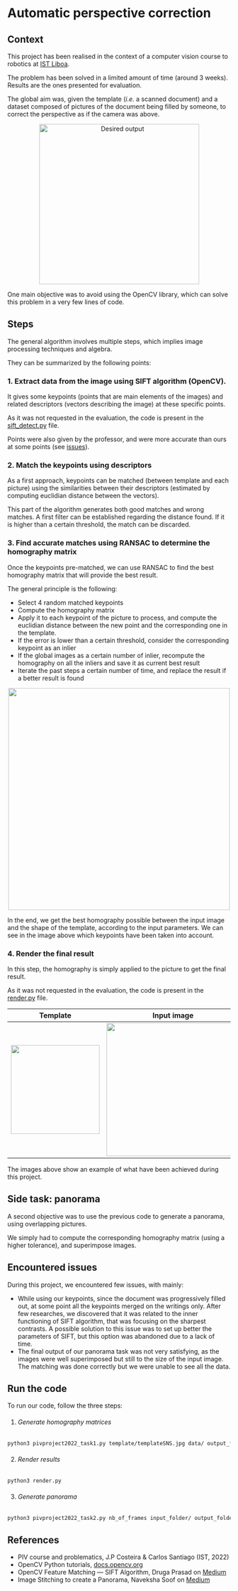 # Automatic perspective correction

## Context
This project has been realised in the context of a computer vision course to robotics at [IST Liboa](https://tecnico.ulisboa.pt/).

The problem has been solved in a limited amount of time (around 3 weeks). Results are the ones presented for evaluation.

The global aim was, given the template (*i.e.* a scanned document) and a dataset composed of pictures of the 
document being filled by someone, to correct the perspective as if the camera was above.

<p align="center">
<img width="361" alt="Desired output" src="https://user-images.githubusercontent.com/14911193/212357370-b52fe776-9ee4-4847-ae8b-a673a4add034.png">
</p>

One main objective was to avoid using the OpenCV library, which can solve this problem in a very few lines of code.

## Steps
The general algorithm involves multiple steps, which implies image processing techniques and algebra.

They can be summarized by the following points:

### 1. Extract data from the image using SIFT algorithm (OpenCV).
It gives some keypoints (points that are main elements of the images) and related descriptors (vectors describing the 
image) at these specific points. 

As it was not requested in the evaluation, the code is present in the [sift_detect.py](sift_detect.py) file.


Points were also given by the professor, and were more accurate than ours at some points (see [issues](#encountered-issues)).

### 2. Match the keypoints using descriptors
As a first approach, keypoints can be matched (between template and each picture) using the similarities between their descriptors (estimated by computing euclidian distance between the vectors).

This part of the algorithm generates both good matches and wrong matches. 
A first filter can be established regarding the distance found. If it is higher than a certain threshold, the match can be discarded.

### 3. Find accurate matches using RANSAC to determine the homography matrix
Once the keypoints pre-matched, we can use RANSAC to find the best homography matrix that will provide the best result.

The general principle is the following:
- Select 4 random matched keypoints
- Compute the homography matrix
- Apply it to each keypoint of the picture to process, and compute the euclidian distance between the new point and the corresponding one in the template.
- If the error is lower than a certain threshold, consider the corresponding keypoint as an inlier
- If the global images as a certain number of inlier, recompute the homography on all the inliers and save it as current best result
- Iterate the past steps a certain number of time, and replace the result if a better result is found

<p align="center">
<img width="500" src=https://user-images.githubusercontent.com/14911193/212359905-b4cd88e7-ba90-4b6a-b457-c973b6e8f46c.jpg>
</p>

In the end, we get the best homography possible between the input image and the shape of the template, according to the input parameters. We can see in the image above which keypoints have been taken into account.

### 4. Render the final result
In this step, the homography is simply applied to the picture to get the final result. 

As it was not requested in the evaluation, the code is present in the [render.py](render.py) file.

| **Template** | **Input image** | **Result** |
|--------------|-----------------|------------|
| <img width=200 src=https://user-images.githubusercontent.com/14911193/212360729-bb907d7a-e6ac-4663-84a2-d63a64719c43.jpg> | <img width= 300 src=https://user-images.githubusercontent.com/14911193/212359993-5bafa257-dcb6-4375-b736-62d27be1213d.jpg>  |   <img width=200 src=https://user-images.githubusercontent.com/14911193/212359955-559955a8-a520-4e05-816b-01ba61dcbf01.jpg> |

The images above show an example of what have been achieved during this project.


## Side task: panorama
A second objective was to use the previous code to generate a panorama, using overlapping pictures.

We simply had to compute the corresponding homography matrix (using a higher tolerance), and superimpose images.


## Encountered issues
During this project, we encountered few issues, with mainly:
- While using our keypoints, since the document was progressively filled out, at some point all the keypoints merged on the writings only.
After few researches, we discovered that it was related to the inner functioning of SIFT algorithm, that was focusing on the sharpest contrasts.
A possible solution to this issue was to set up better the parameters of SIFT, but this option was abandoned due to a lack of time. 
- The final output of our panorama task was not very satisfying, as the images were well superimposed but still to the size
of the input image. The matching was done correctly but we were unable to see all the data.


## Run the code
To run our code, follow the three steps:
1. ###### Generate homography matrices
```bash
python3 pivproject2022_task1.py template/templateSNS.jpg data/ output_folder/
```
2. ###### Render results
```bash
python3 render.py
```
3. ###### Generate panorama
```bash
python3 pivproject2022_task2.py nb_of_frames input_folder/ output_folder/
```

## References
- PIV course and problematics, J.P Costeira & Carlos Santiago (IST, 2022)
- OpenCV Python tutorials, [docs.opencv.org](https://docs.opencv.org/)
- OpenCV Feature Matching — SIFT Algorithm, Druga Prasad on [Medium](https://medium.com/analytics-vidhya/opencv-feature-matching-sift-algorithm-scale-invariant-feature-transform-16672eafb253)
- Image Stitching to create a Panorama, Naveksha Soof on [Medium](https://medium.com/@navekshasood/image-stitching-to-create-a-panorama-5e030ecc8f7)
